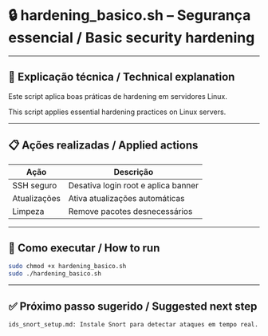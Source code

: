 # 🔒 hardening_basico.sh – Segurança essencial / Basic security hardening

---

## 📝 Explicação técnica / Technical explanation

Este script aplica boas práticas de hardening em servidores Linux.

This script applies essential hardening practices on Linux servers.

---

## 📋 Ações realizadas / Applied actions

| Ação | Descrição |
|------|-----------|
| SSH seguro | Desativa login root e aplica banner |
| Atualizações | Ativa atualizações automáticas |
| Limpeza | Remove pacotes desnecessários |

---

## 🚀 Como executar / How to run

```bash
sudo chmod +x hardening_basico.sh
sudo ./hardening_basico.sh
```
---

## ✅ Próximo passo sugerido / Suggested next step

    ids_snort_setup.md: Instale Snort para detectar ataques em tempo real.
